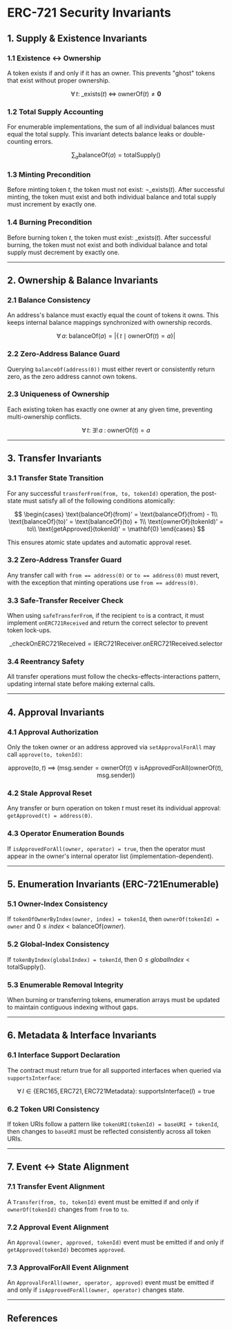 # ERC-721 Security Invariants

## 1. Supply & Existence Invariants

### 1.1 Existence ↔ Ownership
A token exists if and only if it has an owner. This prevents "ghost" tokens that exist without proper ownership.

$$
\forall\,t:\; \text{\_exists}(t)\;\iff\;\text{ownerOf}(t)\neq\mathbf{0}
$$

### 1.2 Total Supply Accounting
For enumerable implementations, the sum of all individual balances must equal the total supply. This invariant detects balance leaks or double-counting errors.

$$
\sum_{a}\text{balanceOf}(a) = \text{totalSupply}()
$$

### 1.3 Minting Precondition
Before minting token $t$, the token must not exist: $\lnot\text{\_exists}(t)$. After successful minting, the token must exist and both individual balance and total supply must increment by exactly one.

### 1.4 Burning Precondition  
Before burning token $t$, the token must exist: $\text{\_exists}(t)$. After successful burning, the token must not exist and both individual balance and total supply must decrement by exactly one.

---

## 2. Ownership & Balance Invariants

### 2.1 Balance Consistency
An address's balance must exactly equal the count of tokens it owns. This keeps internal balance mappings synchronized with ownership records.

$$
\forall\,a:\;\text{balanceOf}(a) = \bigl|\{\,t\mid\text{ownerOf}(t)=a\}\bigr|
$$

### 2.2 Zero-Address Balance Guard
Querying `balanceOf(address(0))` must either revert or consistently return zero, as the zero address cannot own tokens.

### 2.3 Uniqueness of Ownership
Each existing token has exactly one owner at any given time, preventing multi-ownership conflicts.

$$
\forall\,t:\;\exists!\,a\;:\;\text{ownerOf}(t)=a
$$

---

## 3. Transfer Invariants

### 3.1 Transfer State Transition
For any successful `transferFrom(from, to, tokenId)` operation, the post-state must satisfy all of the following conditions atomically:

$$
\begin{cases}
\text{balanceOf}(from)' = \text{balanceOf}(from) - 1\\
\text{balanceOf}(to)' = \text{balanceOf}(to) + 1\\
\text{ownerOf}(tokenId)' = to\\
\text{getApproved}(tokenId)' = \mathbf{0}
\end{cases}
$$

This ensures atomic state updates and automatic approval reset.

### 3.2 Zero-Address Transfer Guard
Any transfer call with `from == address(0)` or `to == address(0)` must revert, with the exception that minting operations use `from == address(0)`.

### 3.3 Safe-Transfer Receiver Check
When using `safeTransferFrom`, if the recipient `to` is a contract, it must implement `onERC721Received` and return the correct selector to prevent token lock-ups.

$$
\text{\_checkOnERC721Received} = \text{IERC721Receiver.onERC721Received.selector}
$$

### 3.4 Reentrancy Safety
All transfer operations must follow the checks-effects-interactions pattern, updating internal state before making external calls.

---

## 4. Approval Invariants

### 4.1 Approval Authorization
Only the token owner or an address approved via `setApprovalForAll` may call `approve(to, tokenId)`:

$$
\text{approve}(to,t)\;\implies\;\bigl(\text{msg.sender}=\text{ownerOf}(t)\;\vee\;\text{isApprovedForAll}(\text{ownerOf}(t),\text{msg.sender})\bigr)
$$

### 4.2 Stale Approval Reset
Any transfer or burn operation on token $t$ must reset its individual approval: `getApproved(t) = address(0)`.

### 4.3 Operator Enumeration Bounds
If `isApprovedForAll(owner, operator) = true`, then the operator must appear in the owner's internal operator list (implementation-dependent).

---

## 5. Enumeration Invariants (ERC-721Enumerable)

### 5.1 Owner-Index Consistency
If `tokenOfOwnerByIndex(owner, index) = tokenId`, then `ownerOf(tokenId) = owner` and $0 \leq index < \text{balanceOf}(owner)$.

### 5.2 Global-Index Consistency  
If `tokenByIndex(globalIndex) = tokenId`, then $0 \leq globalIndex < \text{totalSupply}()$.

### 5.3 Enumerable Removal Integrity
When burning or transferring tokens, enumeration arrays must be updated to maintain contiguous indexing without gaps.

---

## 6. Metadata & Interface Invariants

### 6.1 Interface Support Declaration
The contract must return true for all supported interfaces when queried via `supportsInterface`:

$$
\forall\,I\in\{\text{ERC165},\text{ERC721},\text{ERC721Metadata}\}:\;\text{supportsInterface}(I)=\text{true}
$$

### 6.2 Token URI Consistency
If token URIs follow a pattern like `tokenURI(tokenId) = baseURI + tokenId`, then changes to `baseURI` must be reflected consistently across all token URIs.

---

## 7. Event ↔ State Alignment

### 7.1 Transfer Event Alignment
A `Transfer(from, to, tokenId)` event must be emitted if and only if `ownerOf(tokenId)` changes from `from` to `to`.

### 7.2 Approval Event Alignment  
An `Approval(owner, approved, tokenId)` event must be emitted if and only if `getApproved(tokenId)` becomes `approved`.

### 7.3 ApprovalForAll Event Alignment
An `ApprovalForAll(owner, operator, approved)` event must be emitted if and only if `isApprovedForAll(owner, operator)` changes state.

---

## References

[1]: https://github.com/crytic/properties "GitHub - crytic/properties: Pre-built security properties for common Ethereum operations"
[2]: https://www.cyfrin.io/glossary/erc-721 "Cyfrin EIP and ERC Glossary: ERC-721"
[3]: https://blog.trailofbits.com/2025/02/12/the-call-for-invariant-driven-development/ "The call for invariant-driven development - The Trail of Bits Blog"
